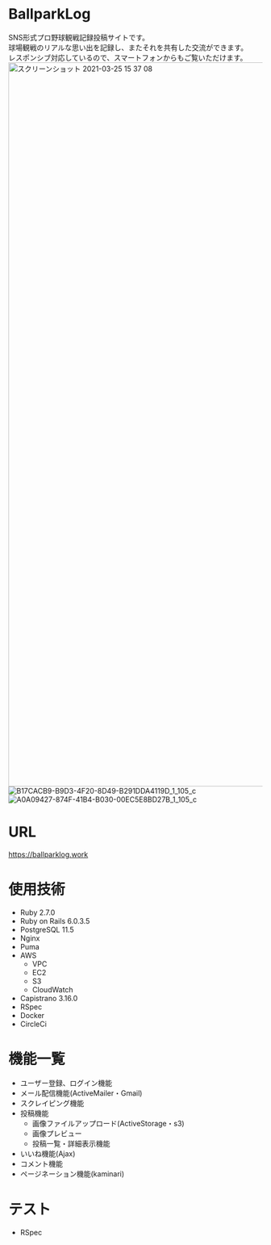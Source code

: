 # BallparkLog
 SNS形式プロ野球観戦記録投稿サイトです。<br >
 球場観戦のリアルな思い出を記録し、またそれを共有した交流ができます。 <br >
 レスポンシブ対応しているので、スマートフォンからもご覧いただけます。
<img width="1435" alt="スクリーンショット 2021-03-25 15 37 08" src="https://user-images.githubusercontent.com/70847530/112435499-27ef6080-8d88-11eb-91a9-27bb5bf16cc4.png">
![B17CACB9-B9D3-4F20-8D49-B291DDA4119D_1_105_c](https://user-images.githubusercontent.com/70847530/112435892-af3cd400-8d88-11eb-8da0-0c717ed8b8a3.jpeg)
![A0A09427-874F-41B4-B030-00EC5E8BD27B_1_105_c](https://user-images.githubusercontent.com/70847530/112435587-49e8e300-8d88-11eb-8238-5ee3a80942d8.jpeg)

# URL
https://ballparklog.work

# 使用技術

- Ruby 2.7.0
- Ruby on Rails 6.0.3.5
- PostgreSQL 11.5
- Nginx
- Puma
- AWS
  - VPC
  - EC2
  - S3
  - CloudWatch
- Capistrano 3.16.0
- RSpec
- Docker
- CircleCi


# 機能一覧
- ユーザー登録、ログイン機能
- メール配信機能(ActiveMailer・Gmail)
- スクレイピング機能
- 投稿機能
  - 画像ファイルアップロード(ActiveStorage・s3)
  - 画像プレビュー
  - 投稿一覧・詳細表示機能
- いいね機能(Ajax)
- コメント機能
- ページネーション機能(kaminari)

# テスト
- RSpec
